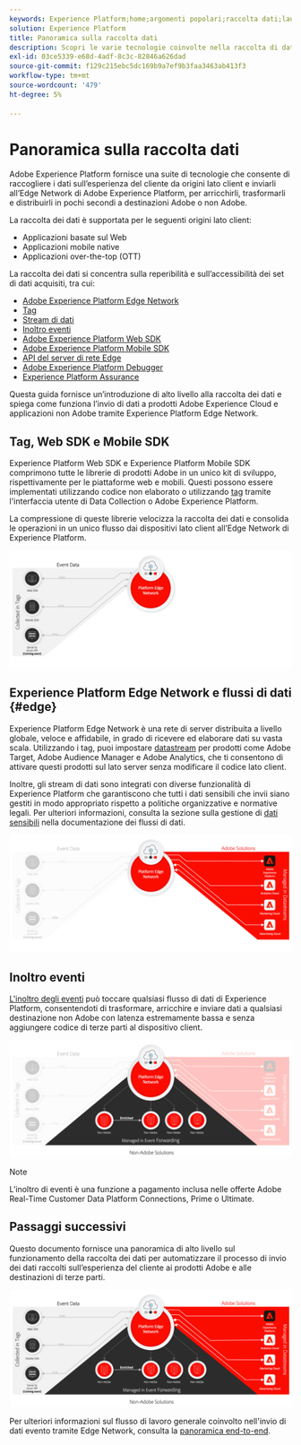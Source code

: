 ```yaml
---
keywords: Experience Platform;home;argomenti popolari;raccolta dati;launch;web sdk
solution: Experience Platform
title: Panoramica sulla raccolta dati
description: Scopri le varie tecnologie coinvolte nella raccolta di dati sulle esperienze dei clienti in Adobe Experience Platform.
exl-id: 03ce5339-e68d-4adf-8c3c-82846a626dad
source-git-commit: f129c215ebc5dc169b9a7ef9b3faa3463ab413f3
workflow-type: tm+mt
source-wordcount: '479'
ht-degree: 5%

---
```


# Panoramica sulla raccolta dati

Adobe Experience Platform fornisce una suite di tecnologie che consente di raccogliere i dati sull’esperienza del cliente da origini lato client e inviarli all’Edge Network di Adobe Experience Platform, per arricchirli, trasformarli e distribuirli in pochi secondi a destinazioni Adobe o non Adobe.

La raccolta dei dati è supportata per le seguenti origini lato client:

* Applicazioni basate sul Web
* Applicazioni mobile native
* Applicazioni over-the-top (OTT)

La raccolta dei dati si concentra sulla reperibilità e sull’accessibilità dei set di dati acquisiti, tra cui:

* [Adobe Experience Platform Edge Network](https://experienceleague.adobe.com/docs/web-sdk-learn/tutorials/introduction-to-web-sdk-and-edge-network.html)
* [Tag](../tags/home.md)
* [Stream di dati](../datastreams/overview.md)
* [Inoltro eventi](../tags/ui/event-forwarding/overview.md)
* [Adobe Experience Platform Web SDK](../web-sdk/home.md)
* [Adobe Experience Platform Mobile SDK](https://developer.adobe.com/client-sdks/documentation/)
* [API del server di rete Edge](../server-api/overview.md)
* [Adobe Experience Platform Debugger](https://chrome.google.com/webstore/detail/adobe-experience-platform/bfnnokhpnncpkdmbokanobigaccjkpob?hl=en)
* [Experience Platform Assurance](../assurance/home.md)


Questa guida fornisce un’introduzione di alto livello alla raccolta dei dati e spiega come funziona l’invio di dati a prodotti Adobe Experience Cloud e applicazioni non Adobe tramite Experience Platform Edge Network.

## Tag, Web SDK e Mobile SDK

Experience Platform Web SDK e Experience Platform Mobile SDK comprimono tutte le librerie di prodotti Adobe in un unico kit di sviluppo, rispettivamente per le piattaforme web e mobili. Questi possono essere implementati utilizzando codice non elaborato o utilizzando [tag](../tags/home.md) tramite l&#39;interfaccia utente di Data Collection o Adobe Experience Platform.

La compressione di queste librerie velocizza la raccolta dei dati e consolida le operazioni in un unico flusso dai dispositivi lato client all’Edge Network di Experience Platform.

![Tag, Web SDK, SDK mobile](./images/home/tags-sdks.png)

## Experience Platform Edge Network e flussi di dati {#edge}

Experience Platform Edge Network è una rete di server distribuita a livello globale, veloce e affidabile, in grado di ricevere ed elaborare dati su vasta scala. Utilizzando i tag, puoi impostare [datastream](../datastreams/overview.md) per prodotti come Adobe Target, Adobe Audience Manager e Adobe Analytics, che ti consentono di attivare questi prodotti sul lato server senza modificare il codice lato client.

Inoltre, gli stream di dati sono integrati con diverse funzionalità di Experience Platform che garantiscono che tutti i dati sensibili che invii siano gestiti in modo appropriato rispetto a politiche organizzative e normative legali. Per ulteriori informazioni, consulta la sezione sulla gestione di [dati sensibili](../datastreams/overview.md#sensitive) nella documentazione dei flussi di dati.

![Flussi di dati e soluzioni Adobe](./images/home/adobe-solutions.png)

## Inoltro eventi

[L&#39;inoltro degli eventi](../tags/ui/event-forwarding/overview.md) può toccare qualsiasi flusso di dati di Experience Platform, consentendoti di trasformare, arricchire e inviare dati a qualsiasi destinazione non Adobe con latenza estremamente bassa e senza aggiungere codice di terze parti al dispositivo client.

![Inoltro eventi](./images/home/event-forwarding.png)

>[!NOTE]
>
>L’inoltro di eventi è una funzione a pagamento inclusa nelle offerte Adobe Real-Time Customer Data Platform Connections, Prime o Ultimate.

## Passaggi successivi

Questo documento fornisce una panoramica di alto livello sul funzionamento della raccolta dei dati per automatizzare il processo di invio dei dati raccolti sull’esperienza del cliente ai prodotti Adobe e alle destinazioni di terze parti.

![Framework raccolta dati](./images/home/collection.png)

Per ulteriori informazioni sul flusso di lavoro generale coinvolto nell&#39;invio di dati evento tramite Edge Network, consulta la [panoramica end-to-end](./e2e.md).
